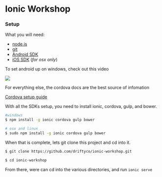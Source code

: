 # Ionic Workshop

### Setup


 What you will need:


 - [node.js](https://nodejs.org/)
 - [git](http://git-scm.com/)
 - [Android SDK](http://developer.android.com/sdk/index.html)
 - [iOS SDK](https://developer.apple.com/xcode/) (_for osx only_)

To set android up on windows, check out this video

![](https://www.youtube.com/watch?v=RNrNIHQ9cWo)

For everything else, the cordova docs are the best source of infomation

[Cordova setup guide](http://cordova.apache.org/docs/en/5.0.0/guide_platforms_index.md.html#Platform%20Guides)

With all the SDKs setup, you need to install ionic, cordova, gulp, and bower.


```bash
#windows
$ npm install -g ionic cordova gulp bower

# osx and linux
$ sudo npm install -g ionic cordova gulp bower
```

When that is complete, lets git clone this project and cd into it.

```bash
$ git clone https://github.com/driftyco/ionic-workshop.git

$ cd ionic-workshop
```

From there, were can cd into the various directories, and run `ionic serve`

